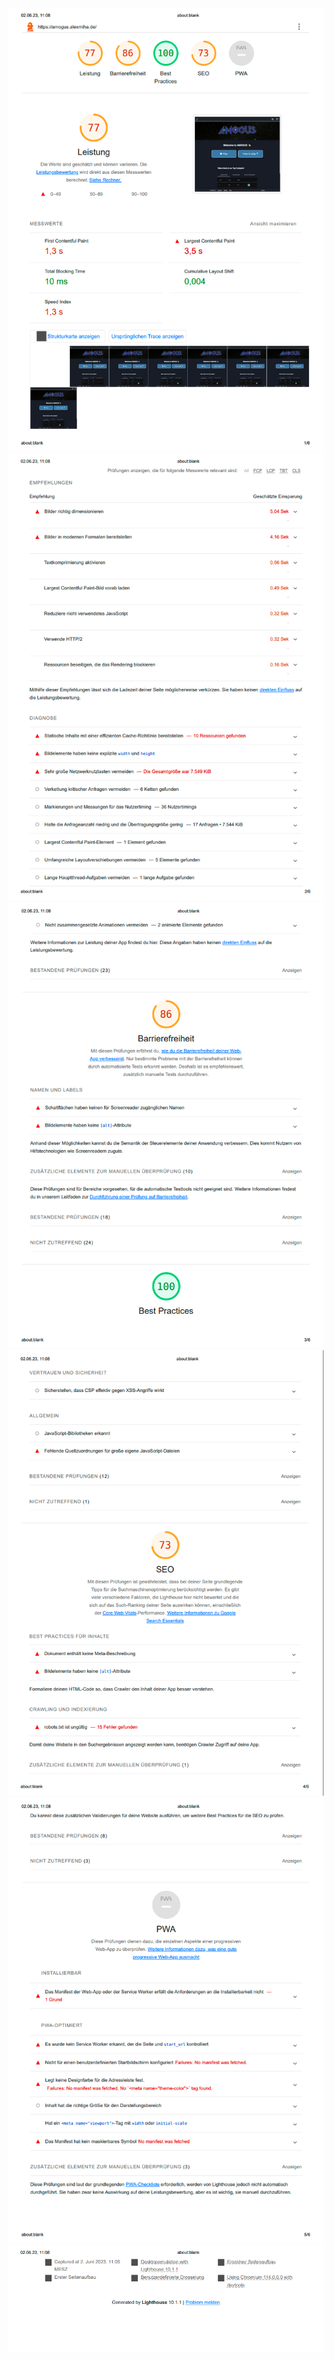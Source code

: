 <img src="../../../../../assets/images/metrics/webapp/before/landingpage/wamLandingPageFull1.png" alt="Landingpage Results"></img><br>
<img src="../../../../../assets/images/metrics/webapp/before/landingpage/wamLandingPageFull2.png" alt="Landingpage Results"></img><br>
<img src="../../../../../assets/images/metrics/webapp/before/landingpage/wamLandingPageFull3.png" alt="Landingpage Results"></img><br>
<img src="../../../../../assets/images/metrics/webapp/before/landingpage/wamLandingPageFull4.png" alt="Landingpage Results"></img><br>
<img src="../../../../../assets/images/metrics/webapp/before/landingpage/wamLandingPageFull5.png" alt="Landingpage Results"></img><br>
<img src="../../../../../assets/images/metrics/webapp/before/landingpage/wamLandingPageFull6.png" alt="Landingpage Results"></img><br>